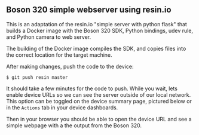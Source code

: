 ## Boson 320 simple webserver using resin.io

This is an adaptation of the resin.io "simple server with python flask" that builds a Docker image
with the Boson 320 SDK, Python bindings, udev rule, and Python camera to web server.

The building of the Docker image compiles the SDK, and copies files into the correct location for the target machine.

After making changes, push the code to the device:
```
$ git push resin master
```
It should take a few minutes for the code to push. While you wait, lets enable device URLs so we can see the server outside of our local network. This option can be toggled on the device summary page, pictured below or in the `Actions` tab in your device dashboards.

Then in your browser you should be able to open the device URL and see a simple webpage with a the output from the Boson 320.

[resin-link]:https://resin.io/
[signup-page]:https://dashboard.resin.io/signup
[gettingStarted-link]:http://docs.resin.io/#/pages/installing/gettingStarted.md
